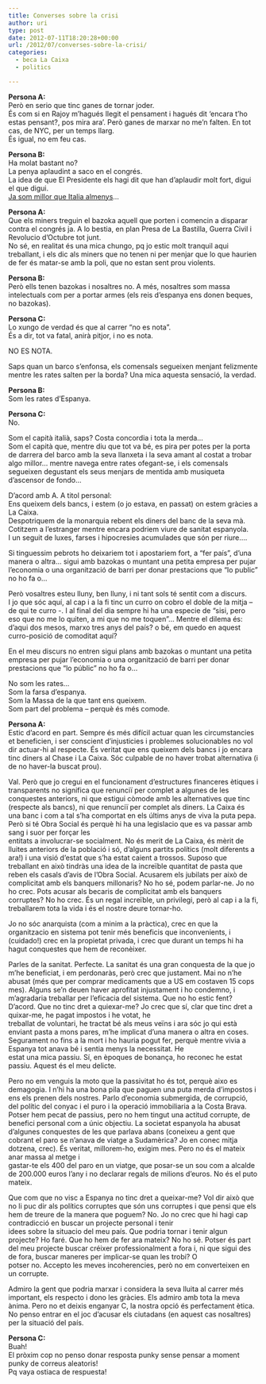 ```yaml
---
title: Converses sobre la crisi
author: uri
type: post
date: 2012-07-11T18:20:28+00:00
url: /2012/07/converses-sobre-la-crisi/
categories:
  - beca La Caixa
  - politics

---
```

**Persona A:**  
Però en serio que tinc ganes de tornar joder.  
És com si en Rajoy m&#8217;hagués llegit el pensament i hagués dit &#8216;encara t&#8217;ho estas pensant?, pos mira ara&#8217;. Però ganes de marxar no me&#8217;n falten. En tot cas, de NYC, per un temps llarg.  
És igual, no em feu cas.

**Persona B:**  
Ha molat bastant no?  
La penya aplaudint a saco en el congrés.  
La idea de que El Presidente els hagi dit que han d&#8217;aplaudir molt fort, digui el que digui.  
[Ja som millor que Italia almenys][1]&#8230;

**Persona A:**  
Que els miners treguin el bazoka aquell que porten i comencin a disparar contra el congrés ja. A lo bestia, en plan Presa de La Bastilla, Guerra Civil i Revolucio d&#8217;Octubre tot junt.  
No sé, en realitat és una mica chungo, pq jo estic molt tranquil aqui treballant, i els dic als miners que no tenen ni per menjar que lo que haurien de fer és matar-se amb la poli, que no estan sent prou violents.

**Persona B:**  
Però ells tenen bazokas i nosaltres no. A més, nosaltres som massa intelectuals com per a portar armes (els reis d&#8217;espanya ens donen beques, no bazokas).

**Persona C:**  
Lo xungo de verdad és que al carrer &#8220;no es nota&#8221;.  
És a dir, tot va fatal, anirà pitjor, i no es nota.

NO ES NOTA.

Saps quan un barco s&#8217;enfonsa, els comensals segueixen menjant felizmente mentre les rates salten per la borda? Una mica aquesta sensació, la verdad.

**Persona B:**  
Som les rates d&#8217;Espanya.

**Persona C:**  
No.

Som el capità italià, saps? Costa concordia i tota la merda&#8230;  
Som el capità que, mentre diu que tot va bé, es pira per potes per la porta de darrera del barco amb la seva llanxeta i la seva amant al costat a trobar algo millor&#8230; mentre navega entre rates ofegant-se, i els comensals segueixen degustant els seus menjars de mentida amb musiqueta d&#8217;ascensor de fondo&#8230;

D&#8217;acord amb A. A titol personal:  
Ens queixem dels bancs, i estem (o jo estava, en passat) on estem gràcies a La Caixa.  
Despotriquem de la monarquia rebent els diners del banc de la seva mà.  
Cotitzem a l&#8217;estranger mentre encara podriem viure de sanitat espanyola.  
I un seguit de luxes, farses i hipocresies acumulades que són per riure&#8230;.

Si tinguessim pebrots ho deixariem tot i apostariem fort, a &#8220;fer país&#8221;, d&#8217;una manera o altra&#8230; sigui amb bazokas o muntant una petita empresa per pujar l&#8217;economia o una organització de barri per donar prestacions que &#8220;lo public&#8221; no ho fa o&#8230;

Però vosaltres esteu lluny, ben lluny, i ni tant sols té sentit com a discurs.  
I jo que sóc aquí, al cap i a la fi tinc un curro on cobro el doble de la mitja &#8211; de qui te curro -. I al final del dia sempre hi ha una especie de &#8220;sisi, pero eso que no me lo quiten, a mi que no me toquen&#8221;&#8230; Mentre el dilema és: d&#8217;aqui dos mesos, marxo tres anys del país? o bé, em quedo en aquest curro-posició de comoditat aquí?

En el meu discurs no entren sigui plans amb bazokas o muntant una petita empresa per pujar l&#8217;economia o una organització de barri per donar prestacions que &#8220;lo públic&#8221; no ho fa o&#8230;

No som les rates&#8230;  
Som la farsa d&#8217;espanya.  
Som la Massa de la que tant ens queixem.  
Som part del problema &#8211; perquè és més comode.

**Persona A:**  
Estic d&#8217;acord en part. Sempre és més difícil actuar quan les circumstancies et beneficien, i ser conscient d&#8217;injusticies i problemes solucionables no vol dir actuar-hi al respecte. És veritat que ens queixem dels bancs i jo encara tinc diners al Chase i La Caixa. Sóc culpable de no haver trobat alternativa (i de no haver-la buscat prou).

Val. Però que jo cregui en el funcionament d&#8217;estructures financeres ètiques i transparents no significa que renunciï per complet a algunes de les conquestes anteriors, ni que estigui còmode amb les alternatives que tinc (respecte als bancs), ni que renunciï per complet als diners. La Caixa és una banc i com a tal s&#8217;ha comportat en els últims anys de viva la puta pepa. Però si té Obra Social és perquè hi ha una legislacio que es va passar amb sang i suor per forçar les  
entitats a involucrar-se socialment. No és merit de La Caixa, és mèrit de lluites anteriors de la població i só, d&#8217;alguns partits polítics (molt diferents a ara!) i una visió d&#8217;estat que s&#8217;ha estat caient a trossos. Suposo que treballant en això tindràs una idea de la increïble quantitat de pasta que reben els casals d&#8217;avis de l&#8217;Obra Social. Acusarem els jubilats per això de complicitat amb els banquers millonaris? No ho sé, podem parlar-ne. Jo no ho crec. Pots acusar als becaris de complicitat amb els banquers corruptes? No ho crec. És un regal increïble, un privilegi, però al cap i a la fi, treballarem tota la vida i és el nostre deure tornar-ho.

Jo no sóc anarquista (com a minim a la pràctica), crec en que la organitzacio en sistema pot tenir més beneficis que inconvenients, i (cuidado!) crec en la propietat privada, i crec que durant un temps hi ha hagut conquestes que hem de reconèixer.

Parles de la sanitat. Perfecte. La sanitat és una gran conquesta de la que jo m&#8217;he beneficiat, i em perdonaràs, però crec que justament. Mai no n&#8217;he abusat (més que per comprar medicaments que a US em costaven 15 cops mes). Alguns se&#8217;n deuen haver aprofitat injustament i ho condemno, i m&#8217;agradaria treballar per l&#8217;eficacia del sistema. Que no ho estic fent? D&#8217;acord. Que no tinc dret a quiexar-me? Jo crec que sí, clar que tinc dret a quixar-me, he pagat impostos i he votat, he  
treballat de voluntari, he tractat bé als meus veïns i ara sóc jo qui està enviant pasta a mons pares, m&#8217;he implicat d&#8217;una manera o altra en coses. Segurament no fins a la mort i ho hauria pogut fer, perquè mentre vivia a Espanya tot anava bé i sentia menys la necessitat. He  
estat una mica passiu. Sí, en èpoques de bonança, ho reconec he estat passiu. Aquest és el meu delicte.

Pero no em venguis la moto que la passivitat ho és tot, perquè aixo es demagogia. I n&#8217;hi ha una bona pila que paguen una puta merda d&#8217;impostos i ens els prenen dels nostres. Parlo d&#8217;economia submergida, de corrupció, del polític del conyac i el puro i la operació immobiliaria a la Costa Brava. Potser hem pecat de passius, pero no hem tingut una actitud corrupte, de benefici personal com a únic objectiu. La societat espanyola ha abusat d&#8217;algunes conquestes de les que parlava abans (coneixeu a gent que cobrant el paro se n&#8217;anava de viatge a Sudamèrica? Jo en conec mitja dotzena, crec). És veritat, millorem-ho, exigim mes. Pero no és el mateix anar massa al metge i  
gastar-te els 400 del paro en un viatge, que posar-se un sou com a alcalde de 200.000 euros l&#8217;any i no declarar regals de milions d&#8217;euros. No és el puto mateix.

Que com que no visc a Espanya no tinc dret a queixar-me? Vol dir això que no li puc dir als polítics corruptes que són uns corruptes i que pensi que els hem de treure de la manera que poguem? No. Jo no crec que hi hagi cap contradicció en buscar un projecte personal i tenir  
idees sobre la situacio del meu país. Que podria tornar i tenir algun projecte? Ho faré. Que ho hem de fer ara mateix? No ho sé. Potser és part del meu projecte buscar créixer professionalment a fora i, ni que sigui des de fora, buscar maneres per implicar-se quan les trobi? O  
potser no. Accepto les meves incoherencies, però no em converteixen en un corrupte.

Admiro la gent que podria marxar i considera la seva lluita al carrer més important, els respecto i dono les gràcies. Els admiro amb tota la meva ànima. Pero no et deixis enganyar C, la nostra opció és perfectament ètica. No penso entrar en el joc d&#8217;acusar els ciutadans (en aquest cas nosaltres) per la situació del país.

**Persona C:**  
Buah!  
El pròxim cop no penso donar resposta punky sense pensar a moment punky de correus aleatoris!  
Pq vaya ostiaca de respuesta!

 [1]: https://www.elperiodico.com/es/noticias/politica/lagrimas-ministra-italiana-frente-aplausos-del-2059622